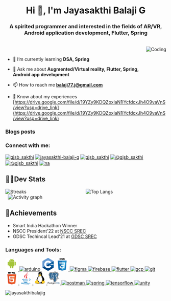 <h1 align="center">Hi 👋, I'm Jayasakthi Balaji G</h1>
<h3 align="center">A spirited programmer and interested in the fields of AR/VR, Android application development, Flutter, Spring</h3>

<br/>
<img align="right" alt="Coding" height="100" src="https://media.giphy.com/media/Y4ak9Ki2GZCbJxAnJD/giphy.gif">
<br/>


- 🌱 I’m currently learning **DSA, Spring**

- 💬 Ask me about **Augmented/Virtual reality, Flutter, Spring, Android app development**

- 📫 How to reach me **balaji77.j@gmail.com**

- 📄 Know about my experiences [https://drive.google.com/file/d/19YZy9KDQZoxlaN1lYcfdcxJh4O9vaVnS/view?usp=drive_link](https://drive.google.com/file/d/19YZy9KDQZoxlaN1lYcfdcxJh4O9vaVnS/view?usp=drive_link)

### Blogs posts
<!-- BLOG-POST-LIST:START -->
<!-- BLOG-POST-LIST:END -->

<h3 align="left">Connect with me:</h3>
<p align="left">
<a href="https://twitter.com/gjsb_sakthi" target="blank"><img align="center" src="https://raw.githubusercontent.com/rahuldkjain/github-profile-readme-generator/master/src/images/icons/Social/twitter.svg" alt="gjsb_sakthi" height="30" width="40" /></a>
<a href="https://linkedin.com/in/jayasakthi-balaji-g" target="blank"><img align="center" src="https://raw.githubusercontent.com/rahuldkjain/github-profile-readme-generator/master/src/images/icons/Social/linked-in-alt.svg" alt="jayasakthi-balaji-g" height="30" width="40" /></a>
<a href="https://instagram.com/gjsb_sakthi" target="blank"><img align="center" src="https://raw.githubusercontent.com/rahuldkjain/github-profile-readme-generator/master/src/images/icons/Social/instagram.svg" alt="gjsb_sakthi" height="30" width="40" /></a>
<a href="https://medium.com/@gjsb_sakthi" target="blank"><img align="center" src="https://raw.githubusercontent.com/rahuldkjain/github-profile-readme-generator/master/src/images/icons/Social/medium.svg" alt="@gjsb_sakthi" height="30" width="40" /></a>
<a href="https://discord.gg/@gjsb_sakthi" target="blank"><img align="center" src="https://raw.githubusercontent.com/rahuldkjain/github-profile-readme-generator/master/src/images/icons/Social/discord.svg" alt="@gjsb_sakthi" height="30" width="40" /></a>
<a href="/na" target="blank"><img align="center" src="https://raw.githubusercontent.com/rahuldkjain/github-profile-readme-generator/master/src/images/icons/Social/rss.svg" alt="na" height="30" width="40" /></a>
</p>

## 👨‍🎓️️Dev Stats

<div style="display: flex; flex-direction: row;">
<img src="https://github-readme-streak-stats.herokuapp.com/?user=JayasakthiBalajiG&theme=gotham" alt="Streaks" width="50%" />
<img src="https://github-readme-stats.vercel.app/api?username=JayasakthiBalajiG&theme=gotham&show_icons=true" alt="Top Langs" width="50%" />
</div>
&nbsp;
<img src="https://activity-graph.herokuapp.com/graph?username=JayasakthiBalajiG&theme=gotham" alt="Activity graph" />

## 🚩Achievements
- Smart India Hackathon Winner
- NSCC President'22 at [NSCC SREC](https://www.instagram.com/nscc_srec/)
- GDSC Techincal Lead'21 at [GDSC SREC](https://github.com/gdscsrec)

<h3 align="left">Languages and Tools:</h3>
<p align="left"> <a href="https://developer.android.com" target="_blank" rel="noreferrer"> <img src="https://raw.githubusercontent.com/devicons/devicon/master/icons/android/android-original-wordmark.svg" alt="android" width="40" height="40"/> </a> <a href="https://www.arduino.cc/" target="_blank" rel="noreferrer"> <img src="https://cdn.worldvectorlogo.com/logos/arduino-1.svg" alt="arduino" width="40" height="40"/> </a> <a href="https://www.w3schools.com/cpp/" target="_blank" rel="noreferrer"> <img src="https://raw.githubusercontent.com/devicons/devicon/master/icons/cplusplus/cplusplus-original.svg" alt="cplusplus" width="40" height="40"/> </a> <a href="https://www.w3schools.com/css/" target="_blank" rel="noreferrer"> <img src="https://raw.githubusercontent.com/devicons/devicon/master/icons/css3/css3-original-wordmark.svg" alt="css3" width="40" height="40"/> </a> <a href="https://www.figma.com/" target="_blank" rel="noreferrer"> <img src="https://www.vectorlogo.zone/logos/figma/figma-icon.svg" alt="figma" width="40" height="40"/> </a> <a href="https://firebase.google.com/" target="_blank" rel="noreferrer"> <img src="https://www.vectorlogo.zone/logos/firebase/firebase-icon.svg" alt="firebase" width="40" height="40"/> </a> <a href="https://flutter.dev" target="_blank" rel="noreferrer"> <img src="https://www.vectorlogo.zone/logos/flutterio/flutterio-icon.svg" alt="flutter" width="40" height="40"/> </a> <a href="https://cloud.google.com" target="_blank" rel="noreferrer"> <img src="https://www.vectorlogo.zone/logos/google_cloud/google_cloud-icon.svg" alt="gcp" width="40" height="40"/> </a> <a href="https://git-scm.com/" target="_blank" rel="noreferrer"> <img src="https://www.vectorlogo.zone/logos/git-scm/git-scm-icon.svg" alt="git" width="40" height="40"/> </a> <a href="https://www.w3.org/html/" target="_blank" rel="noreferrer"> <img src="https://raw.githubusercontent.com/devicons/devicon/master/icons/html5/html5-original-wordmark.svg" alt="html5" width="40" height="40"/> </a> <a href="https://www.java.com" target="_blank" rel="noreferrer"> <img src="https://raw.githubusercontent.com/devicons/devicon/master/icons/java/java-original.svg" alt="java" width="40" height="40"/> </a> <a href="https://www.linux.org/" target="_blank" rel="noreferrer"> <img src="https://raw.githubusercontent.com/devicons/devicon/master/icons/linux/linux-original.svg" alt="linux" width="40" height="40"/> </a> <a href="https://www.postgresql.org" target="_blank" rel="noreferrer"> <img src="https://raw.githubusercontent.com/devicons/devicon/master/icons/postgresql/postgresql-original-wordmark.svg" alt="postgresql" width="40" height="40"/> </a> <a href="https://postman.com" target="_blank" rel="noreferrer"> <img src="https://www.vectorlogo.zone/logos/getpostman/getpostman-icon.svg" alt="postman" width="40" height="40"/> </a> <a href="https://spring.io/" target="_blank" rel="noreferrer"> <img src="https://www.vectorlogo.zone/logos/springio/springio-icon.svg" alt="spring" width="40" height="40"/> </a> <a href="https://www.tensorflow.org" target="_blank" rel="noreferrer"> <img src="https://www.vectorlogo.zone/logos/tensorflow/tensorflow-icon.svg" alt="tensorflow" width="40" height="40"/> </a> <a href="https://unity.com/" target="_blank" rel="noreferrer"> <img src="https://www.vectorlogo.zone/logos/unity3d/unity3d-icon.svg" alt="unity" width="40" height="40"/> </a> </p>

<p><img align="left" src="https://github-readme-stats.vercel.app/api/top-langs?username=jayasakthibalajig&show_icons=true&locale=en&layout=compact" alt="jayasakthibalajig" /></p>

